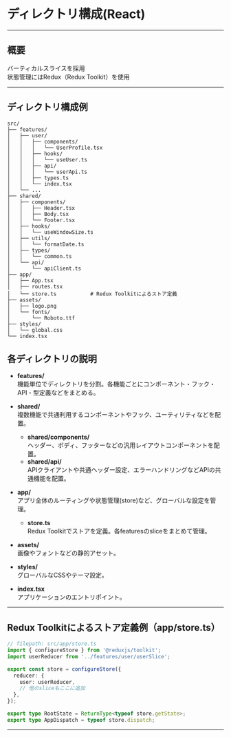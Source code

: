 # ディレクトリ構成(React)

---

## 概要

バーティカルスライスを採用  
状態管理にはRedux（Redux Toolkit）を使用

---

## ディレクトリ構成例

```
src/
├── features/
│   ├── user/
│   │   ├── components/
│   │   │   └── UserProfile.tsx
│   │   ├── hooks/
│   │   │   └── useUser.ts
│   │   ├── api/
│   │   │   └── userApi.ts
│   │   ├── types.ts
│   │   └── index.tsx
│   └── ...
├── shared/
│   ├── components/
│   │   ├── Header.tsx
│   │   ├── Body.tsx
│   │   └── Footer.tsx
│   ├── hooks/
│   │   └── useWindowSize.ts
│   ├── utils/
│   │   └── formatDate.ts
│   ├── types/
│   │   └── common.ts
│   └── api/
│       └── apiClient.ts
├── app/
│   ├── App.tsx
│   ├── routes.tsx
│   └── store.ts           # Redux Toolkitによるストア定義
├── assets/
│   ├── logo.png
│   └── fonts/
│       └── Roboto.ttf
├── styles/
│   └── global.css
└── index.tsx
```

## 各ディレクトリの説明

- **features/**  
  機能単位でディレクトリを分割。各機能ごとにコンポーネント・フック・API・型定義などをまとめる。

- **shared/**  
  複数機能で共通利用するコンポーネントやフック、ユーティリティなどを配置。
  - **shared/components/**  
    ヘッダー、ボディ、フッターなどの汎用レイアウトコンポーネントを配置。
  - **shared/api/**  
    APIクライアントや共通ヘッダー設定、エラーハンドリングなどAPIの共通機能を配置。

- **app/**  
  アプリ全体のルーティングや状態管理(store)など、グローバルな設定を管理。
  - **store.ts**  
    Redux Toolkitでストアを定義。各featuresのsliceをまとめて管理。

- **assets/**  
  画像やフォントなどの静的アセット。

- **styles/**  
  グローバルなCSSやテーマ設定。

- **index.tsx**  
  アプリケーションのエントリポイント。

---

## Redux Toolkitによるストア定義例（app/store.ts）

```typescript
// filepath: src/app/store.ts
import { configureStore } from '@reduxjs/toolkit';
import userReducer from '../features/user/userSlice';

export const store = configureStore({
  reducer: {
    user: userReducer,
    // 他のsliceもここに追加
  },
});

export type RootState = ReturnType<typeof store.getState>;
export type AppDispatch = typeof store.dispatch;
```

---

